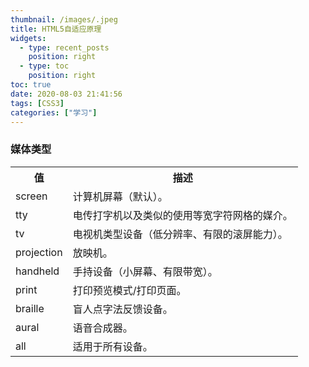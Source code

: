 ```yaml
---
thumbnail: /images/.jpeg
title: HTML5自适应原理
widgets:
  - type: recent_posts
    position: right
  - type: toc
    position: right
toc: true
date: 2020-08-03 21:41:56
tags: [CSS3]
categories: ["学习"]
---
```


<!-- more -->

### 媒体类型
<table>
<tbody>
<tr><th>值</th><th>描述</th></tr>
<tr>
<td>screen</td>
<td>计算机屏幕（默认）。</td>
</tr>
<tr>
<td>tty</td>
<td>电传打字机以及类似的使用等宽字符网格的媒介。</td>
</tr>
<tr>
<td>tv</td>
<td>电视机类型设备（低分辨率、有限的滚屏能力）。</td>
</tr>
<tr>
<td>projection</td>
<td>放映机。</td>
</tr>
<tr>
<td>handheld</td>
<td>手持设备（小屏幕、有限带宽）。</td>
</tr>
<tr>
<td>print</td>
<td>打印预览模式/打印页面。</td>
</tr>
<tr>
<td>braille</td>
<td>盲人点字法反馈设备。</td>
</tr>
<tr>
<td>aural</td>
<td>语音合成器。</td>
</tr>
<tr>
<td>all</td>
<td>适用于所有设备。</td>
</tr>
</tbody>
</table>